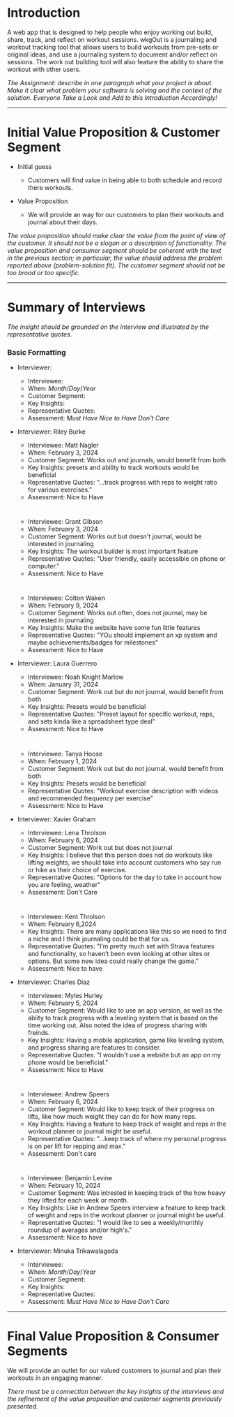 # **Introduction**
A web app that is designed to help people who enjoy working out build, share, track, and reflect on workout sessions. wkgOut is a journaling and workout tracking tool that allows users to build workouts from pre-sets or original ideas, and use a journaling system to document and/or reflect on sessions. The work out building tool will also feature the ability to share the workout with other users.

*The Assignment: describe in one paragraph what your project is about. Make it clear what problem your software is solving and the context of the solution.*
*Everyone Take a Look and Add to this Introduction Accordingly!*

---
# **Initial Value Proposition & Customer Segment**

-  Initial guess
   -  Customers will find value in being able to both schedule and record there workouts.

-  Value Proposition
   -  We will provide an way for our customers to plan their workouts and journal about their days.   

*The value proposition should make clear the value from the point of view of the customer. It should not be a slogan or a description of functionality. The value proposition and consumer segment should be coherent with the text in the previous section; in particular, the value should address the problem reported above (problem-solution fit). The customer segment should not be too broad or too specific.* 


---
# **Summary of Interviews**

*The insight should be grounded on the interview and illustrated by the representative quotes.*

### Basic Formatting
- Interviewer: 
   - Interviewee:
   - When: *Month*/*Day*/*Year*
   - Customer Segment:
   - Key Insights:
   - Representative Quotes:
   - Assessment: *Must Have* *Nice to Have* *Don't Care*

- Interviewer: Riley Burke
   - Interviewee: Matt Nagler
   - When: February 3, 2024
   - Customer Segment: Works out and journals, would benefit from both
   - Key Insights: presets and ability to track workouts would be beneficial
   - Representative Quotes: "...track progress with reps to weight ratio for various exercises."
   - Assessment: Nice to Have
  #
   - Interviewee: Grant Gibson
   - When: February 3, 2024
   - Customer Segment: Works out but doesn't journal, would be interested in journaling
   - Key Insights: The workout builder is most important feature
   - Representative Quotes: "User friendly, easily accessible on phone or computer."
   - Assessment: Nice to Have
  #
   - Interviewee: Colton Waken
   - When: February 9, 2024
   - Customer Segment: Works out often, does not journal, may be interested in journaling
   - Key Insights: Make the website have some fun little features
   - Representative Quotes: "YOu should implement an xp system and maybe achievements/badges for milestones"
   - Assessment: Nice to Have
 
- Interviewer: Laura Guerrero
   - Interviewee: Noah Knight Marlow
   - When: January 31, 2024
   - Customer Segment: Work out but do not journal, would benefit from both
   - Key Insights: Presets would be beneficial
   - Representative Quotes: "Preset layout for specific workout, reps, and sets kinda like a spreadsheet type deal"
   - Assessment: Nice to Have
  #
   - Interviewee: Tanya Hoose
   - When: February 1, 2024
   - Customer Segment: Work out but do not journal, would benefit from both
   - Key Insights: Presets would be beneficial
   - Representative Quotes: "Workout exercise description with videos and recommended frequency per exercise"
   - Assessment: Nice to Have

- Interviewer: Xavier Graham
  - Interviewee: Lena Throlson
  - When: February 6, 2024
  - Customer Segment: Work out but does not journal
  - Key Insights: I believe that this person does not do workouts like lifting weights, we should take into account customers who say run or hike as their choice of exercise.
  - Representative Quotes: "Options for the day to take in account how you are feeling, weather"
  - Assessment: Don't Care
  #
  - Interviewee: Kent Throlson
  - When: February 6,2024
  - Key Insights: There are many applications like this so we need to find a niche and I think journaling could be that for us.
  - Representative Quotes: "I’m pretty much set with Strava features and functionality, so haven’t been even looking at other sites or options. But some new idea could really change the game."
  - Assessment: Nice to have

- Interviewer: Charles Diaz
   - Interviewee: Myles Hurley
   - When: February 5, 2024
   - Customer Segment: Would like to use an app version, as well as the ablity to track progress with a leveling system that is based on the time working out. Also noted the idea of progress sharing with freinds. 
   - Key Insights: Having a mobile application, game like leveling system, and progress sharing are features to consider.
   - Representative Quotes: "I wouldn't use a website but an app on my phone would be beneficial."
   - Assessment: Nice to Have
  #
   - Interviewee: Andrew Speers
   - When: February 6, 2024
   - Customer Segment: Would like to keep track of their progress on lifts, like how much weight they can do for how many reps.
   - Key Insights: Having a feature to keep track of weight and reps in the workout planner or journal might be useful.
   - Representative Quotes: "...keep track of where my personal progress is on per lift for repping and max."
   - Assessment: Don't care
  #
   - Interviewee: Benjamin Levine
   - When: February 10, 2024
   - Customer Segment: Was intrested in keeping track of the how heavy they lifted for each week or month.
   - Key Insights: Like in Andrew Speers interview a feature to keep track of weight and reps in the workout planner or journal might be useful.
   - Representative Quotes: "I would like to see a weekly/monthly roundup of averages and/or high's."
   - Assessment: Nice to have

- Interviewer: Minuka Trikawalagoda
   - Interviewee: 
   - When: *Month*/*Day*/*Year*
   - Customer Segment:
   - Key Insights:
   - Representative Quotes:
   - Assessment: *Must Have* *Nice to Have* *Don't Care*
---
# **Final Value Proposition & Consumer Segments**

We will provide an outlet for our valued customers to journal and plan their workouts in an engaging manner. 

*There must be a connection between the key insights of the interviews and the refinement of the value proposition and customer segments previously presented.*
